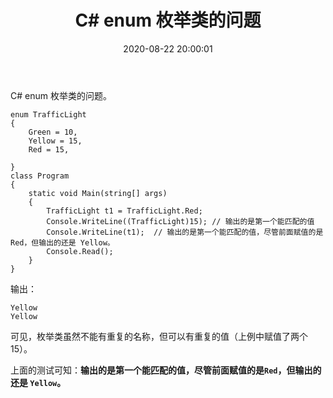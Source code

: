 ﻿---
title: C# enum 枚举类的问题
mathjax: false
date: 2020-08-22 20:00:01
tags: C#
categories: 编程爱好
---

C# enum 枚举类的问题。
<!--more-->

```Csharp
enum TrafficLight
{
    Green = 10,
    Yellow = 15,
    Red = 15,

}
class Program
{
    static void Main(string[] args)
    {
        TrafficLight t1 = TrafficLight.Red;
        Console.WriteLine((TrafficLight)15); // 输出的是第一个能匹配的值
        Console.WriteLine(t1);  // 输出的是第一个能匹配的值，尽管前面赋值的是 Red，但输出的还是 Yellow。
        Console.Read();
    }
}
```

输出：

```Csharp
Yellow
Yellow
```

可见，枚举类虽然不能有重复的名称，但可以有重复的值（上例中赋值了两个15）。

上面的测试可知：**输出的是第一个能匹配的值，尽管前面赋值的是`Red`，但输出的还是 `Yellow`。**

